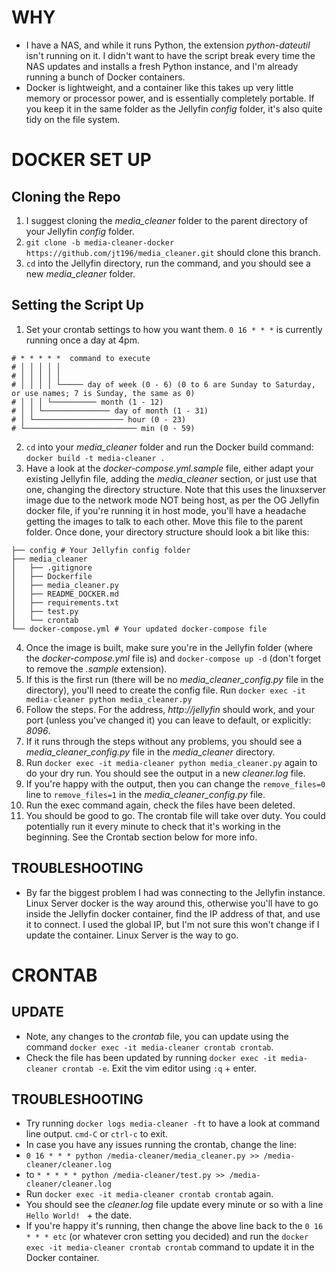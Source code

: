 # WHY

- I have a NAS, and while it runs Python, the extension *python-dateutil* isn't running on it. I didn't want to have the script break every time the NAS updates and installs a fresh Python instance, and I'm already running a bunch of Docker containers. 
- Docker is lightweight, and a container like this takes up very little memory or processor power, and is essentially completely portable. If you keep it in the same folder as the Jellyfin *config* folder, it's also quite tidy on the file system. 

# DOCKER SET UP

## Cloning the Repo

1. I suggest cloning the *media_cleaner* folder to the parent directory of your Jellyfin *config* folder. 
2. `git clone -b media-cleaner-docker https://github.com/jt196/media_cleaner.git` should clone this branch.
3. `cd` into the Jellyfin directory, run the command, and you should see a new *media_cleaner* folder. 

## Setting the Script Up

1. Set your crontab settings to how you want them. `0 16 * * *` is currently running once a day at 4pm. 
```
# * * * * *  command to execute
# │ │ │ │ │
# │ │ │ │ │
# │ │ │ │ └───── day of week (0 - 6) (0 to 6 are Sunday to Saturday, or use names; 7 is Sunday, the same as 0)
# │ │ │ └────────── month (1 - 12)
# │ │ └─────────────── day of month (1 - 31)
# │ └──────────────────── hour (0 - 23)
# └───────────────────────── min (0 - 59)
```
2. `cd` into your *media_cleaner* folder and run the Docker build command: `docker build -t media-cleaner .`
3. Have a look at the *docker-compose.yml.sample* file, either adapt your existing Jellyfin file, adding the *media_cleaner* section, or just use that one, changing the directory structure. Note that this uses the linuxserver image due to the network mode NOT being host, as per the OG Jellyfin docker file, if you're running it in host mode, you'll have a headache getting the images to talk to each other. Move this file to the parent folder. Once done, your directory structure should look a bit like this:
```
├── config # Your Jellyfin config folder
├── media_cleaner
│   ├── .gitignore
│   ├── Dockerfile
│   ├── media_cleaner.py
│   ├── README_DOCKER.md
│   ├── requirements.txt
│   ├── test.py
│   └── crontab
└── docker-compose.yml # Your updated docker-compose file
```
4. Once the image is built, make sure you're in the Jellyfin folder (where the *docker-compose.yml* file is) and `docker-compose up -d` (don't forget to remove the *.sample* extension).
5. If this is the first run (there will be no *media_cleaner_config.py* file in the directory), you'll need to create the config file. Run `docker exec -it media-cleaner python media_cleaner.py` 
6. Follow the steps. For the address, *http://jellyfin* should work, and your port (unless you've changed it) you can leave to default, or explicitly: *8096*. 
7. If it runs through the steps without any problems, you should see a *media_cleaner_config.py* file in the *media_cleaner* directory. 
8. Run `docker exec -it media-cleaner python media_cleaner.py` again to do your dry run. You should see the output in a new *cleaner.log* file.
9. If you're happy with the output, then you can change the `remove_files=0` line to `remove_files=1` in the *media_cleaner_config.py* file. 
10. Run the exec command again, check the files have been deleted. 
11. You should be good to go. The crontab file will take over duty. You could potentially run it every minute to check that it's working in the beginning. See the Crontab section below for more info.

## TROUBLESHOOTING

- By far the biggest problem I had was connecting to the Jellyfin instance. Linux Server docker is the way around this, otherwise you'll have to go inside the Jellyfin docker container, find the IP address of that, and use it to connect. I used the global IP, but I'm not sure this won't change if I update the container. Linux Server is the way to go. 

# CRONTAB

## UPDATE

- Note, any changes to the *crontab* file, you can update using the command `docker exec -it media-cleaner crontab crontab`. 
- Check the file has been updated by running `docker exec -it media-cleaner crontab -e`. Exit the vim editor using `:q` + enter. 

## TROUBLESHOOTING

- Try running `docker logs media-cleaner -ft` to have a look at command line output. `cmd-C` or `ctrl-c` to exit.
- In case you have any issues running the crontab, change the line:
- `0 16 * * * python /media-cleaner/media_cleaner.py >> /media-cleaner/cleaner.log`
- to `* * * * * python /media-cleaner/test.py >> /media-cleaner/cleaner.log`
- Run `docker exec -it media-cleaner crontab crontab` again. 
- You should see the *cleaner.log* file update every minute or so with a line `Hello World! ` + the date. 
- If you're happy it's running, then change the above line back to the `0 16 * * * etc` (or whatever cron setting you decided) and run the `docker exec -it media-cleaner crontab crontab` command to update it in the Docker container. 
